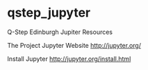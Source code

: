 # qstep_jupyter
Q-Step Edinburgh Jupiter Resources

The Project Jupyter Website http://jupyter.org/

Install Jupyter http://jupyter.org/install.html
